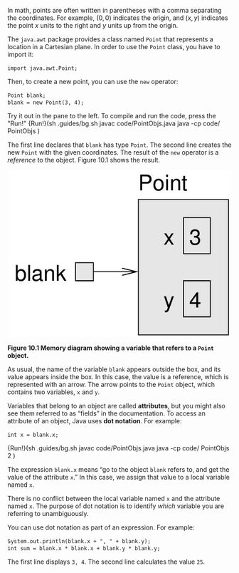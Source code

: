 In math, points are often written in parentheses with a comma separating the coordinates. For example, $(0,0)$ indicates the origin, and $(x,y)$ indicates the point $x$ units to the right and $y$ units up from the origin.


The `java.awt` package provides a class named `Point` that represents a location in a Cartesian plane. In order to use the `Point` class, you have to import it:

```code
import java.awt.Point;
```


Then, to create a new point, you can use the `new` operator:

```code
Point blank;
blank = new Point(3, 4);
```

Try it out in the pane to the left. To compile and run the code, press the "Run!"
{Run!}(sh .guides/bg.sh javac code/PointObjs.java java -cp code/ PointObjs )


The first line declares that `blank` has type `Point`. The second line creates the new `Point` with the given coordinates. The result of the `new` operator is a *reference* to the object. Figure 10.1 shows the result.


![Figure 10.1 Memory diagram showing a variable that refers to a `Point` object.](figs/reference.jpg)

**Figure 10.1 Memory diagram showing a variable that refers to a `Point` object.**

As usual, the name of the variable `blank` appears outside the box, and its value appears inside the box. In this case, the value is a reference, which is represented with an arrow. The arrow points to the `Point` object, which contains two variables, `x` and `y`.




Variables that belong to an object are called **attributes**, but you might also see them referred to as “fields” in the documentation. To access an attribute of an object, Java uses **dot notation**. For example:

```code
int x = blank.x;
```
{Run!}(sh .guides/bg.sh javac code/PointObjs.java java -cp code/ PointObjs 2 )


The expression `blank.x` means “go to the object `blank` refers to, and get the value of the attribute `x`.” In this case, we assign that value to a local variable named `x`.

There is no conflict between the local variable named `x` and the attribute named `x`. The purpose of dot notation is to identify *which* variable you are referring to unambiguously.

You can use dot notation as part of an expression. For example:

```code
System.out.println(blank.x + ", " + blank.y);
int sum = blank.x * blank.x + blank.y * blank.y;
```

The first line displays `3, 4`. The second line calculates the value `25`.
